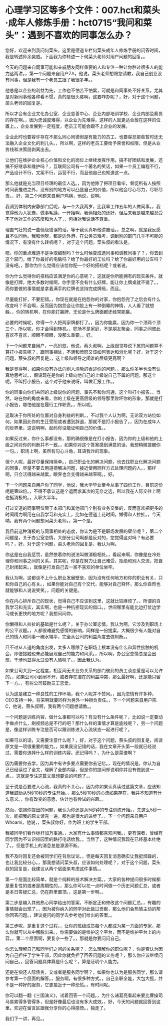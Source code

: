 # 心理学习区等多个文件：007.hct和菜头·成年人修炼手册：hct0715“我问和菜头”：遇到不喜欢的同事怎么办？

您好，欢迎来到我问何菜头。这里是德道专栏何菜头成年人修炼手册的问答时间，我是转述师余昊威。下面我为你转述一下何菜头老师对用户问题的回复。。

今天的问题来自同事可能和亲戚朋友同样重要的人和专注一种让你胜过很多人的能力这两讲。，第一个问题来自用户ZA，他说，菜头老师想跟您请教，我自己创业没有同事，但是我有一个老员工跟了我很多年。。

他总是以企业的利益为先，工作也不怕苦不怕累，可就是和同事处不好关系，尤其是对新同事他各种看不惯，真的是很头疼啊，这要咋办呢？，好，对于这个问题，菜头老师的回复是。

所以才会有企业文化办公室、企业慈善中心、企业内部培训学校、企业内部监察员的存在啊。，因为忠诚度难得，以企业为先难得，这样的人就更适合放在这样的位置上。，企业发展到一定程度，老员工可能会跟不上企业的发展。

企业此时也要容许存在不那么同心同德但是有能力的员工，也要容忍那些暂时还无法融入企业文化的刺儿头。，所以啊，这样的老员工要给予荣誉和权限，但是从业务线和决策层剥离出去。

让他们在维护企业核心价值和文化的岗位上继续发挥作用。搞不好团结和发展，还搞不好继承和维护吗？，互联网公司有一个著名的笑话，如果一个员工编程不行，产品设计不行，文案不行，运营不行，而且他自己也知道这一点。

那么他就是充当项目经理的最佳人选。，因为他除了把项目看牢，督促所有人按照时间表推进之外，没有别的地方可以凸显自己的价值，所以他会尽心尽力，尽职尽责。，好，第二个问题来自用户鸡横，他说，说啊。

我调到体制内安静部门后呢，与一个大我两岁，比我早工作五年的人做同事。，我觉得他为人犹豫，做事毛躁，一开始啊，我俩相处的还好，但后来我是越来越忍受不了他对工作的态度和为人了，，包括对我说话不尊重。

理直气壮的说一些低级错误的话，等于我认真听他讲废话。，总之啊，就是我反感且不认同他。我和他呀，都是边外港，在公务员难考，调到别的部门几乎不可能的情况下，有没有什么转机呢？，对于这个问题，菜头叔的看法是。

嗯，你的重点难道不是争取编制吗？什么时候变成选同事和调教同事了？，你去到这个部门，给了你最好的电脑吗？给了你最好的工位吗？给了你最好用的公车吗？没有吧。，那你为什么觉得应该给你配一个好的搭档呢？或者说。

你为什么觉得你的搭档应该满足你的心意呢？，这就是你所能拥有的现实条件。就像是打牌，绝大多数时候啊，你手里不会有什么好牌，能让你上牌桌就不错了。，而你要做的事情就是拿着满手的烂牌也坚持完成牌局，而且。

尽量能打好，不要犯错。，你现在就是在抱怨你的对家，你抱怨完了之后会有什么改变吗？不会啊，反而因为抱怨会让你脸上有一种倒霉的神情，人人看了就想躲。，你的转机啊，在你能打赢牌，无论是什么牌面都还经常能赢。

必要的时候呢，你得一个人把两家牌都打了。，因为你能赢，因为你一个顶两个顶三个，所以呢，你才会得到转机。，职场不是家庭，不是朋友聚会，同事之间彼此喜欢不喜欢，顺眼不顺眼，没那么重要。，好。

下一个问题来自用户，一亮蚂蚁，他说，蔡头叔啊，上级跟领导说下属的问题算不算打小报告呢？，跟同事相处，不满和愤怒又该如何表达和消化呢？好，对于这个问题，蔡头叔的回复是，，这上级和领导之间谁的层级更高啊？

我是觉得啊，如果你没有办法向别人清晰的表述你的问题，，那么你多半也没有认真地思考过。，假设现在是你的上级向他自己的上级说自己下属的问题，那这个呢，不叫打小报告，这个对于他来说呀，叫做汇报工作。。

你的同事向你们共同的上级说你的问题，事先不和你沟通，这个叫打小报告。，当然，站在你的角度来看，你的上级在更高层级的领导那里败坏你的形象，那就是打小报告，哪怕他是在履行工作职责。，所以呢。

这取决于你所处的位置对自身利益的判断。，不过我个人认为啊，无论双方站位如何，如果因此你的生迁受阻或者遭到辞退，那就不是打小报告了。，因为在成年人的世界里，这说明啊，起码你没能证明自己的价值。。

如果反过来，你什么事都没有，那的确很像是在打小报告，因为你的上级和他的上级之间对你的判断并不一致。，如果你对这个答案感到满意的话，我想稍微提醒你一句。，职场上啊，虽然有勾心斗角，耳语我诈的现象。

但个人呢，最好尽量保持简单。，自己职业化的解决问题，也去找职业化解决问题的同事，尽量不要去用道德解决问题，接近使用同样方式处理问题的人。，那样啊，只会活得越来越累，眼界也会变得越来越窄啊。，好。

下一个问题来自用户你了同学，他说，我大学毕业至今从事了四份工作，目前这份呢是第四份。，不得不承认这是个退而求其次的无奈之选，所以我在人际交往上啊也挺消极的。，入职大半年。

打过交道的同事啊仅限于本部门和其他部门个别有业务交集的，反而喜欢把更多的时间精力啊用在自我学习和充实上，比如在德道上花时间，懒得和人拉扯。，今天呐，我有两个问题想问菜头老师。，第一个是。

我目前这种消极的与同事相处的态度，你认为是不是职场发展的壁垒呢？，第二个问题是，关于办公室恋情，大部分公司啊都是反对的，您觉得这对吗？有必要吗？，好，对于这个问题，菜头老师的回复是，我认为啊。

你这是在自我惩罚，虽然依着你的说法叫做消极相处。，看起来啊，你像是在冷处理你和同事之间的关系，其实呢，你是在努力让自己难受，拒绝和别人交流，把自己封闭起来。，就像是打发自己去一家不喜欢的单位坐牢。

我认为啊，这都谈不上什么职业发展壁垒，因为没有任何地方和你的职业有关，只和你自己的心有关。，如果你能对自己有个交代，能够对自己释怀，那么你自然也就能够和人说说笑笑。，问题的关键是。

你在内心排斥自己的现状，觉得自己不应该到这里，这就比较麻烦了。，所谓的自我学习和充实，其实啊，也是一种抗拒现实的借口。，世间哪里有能比边打仗边学习成长更快的地方呢？我想问问你。

你懒得和人拉扯的基础是什么呢？，关于办公室恋情，我认为啊，它涉及到职场上的公平议题。，人都很难避免感情的影响，同样是一份提案，大概很少有人能对自己的情人和同事一碗水端平，完全从公司的利益角度去做判断。。

只不过从人道的角度出发，太多人哪除了在职场上根本没有什么和异性接触的机会，即便接触也未必能展现自己的能力和风采。，所以啊，办公室恋情总是会出现，干涉也显得太过没有人情味了。，因此我认为。

如果公司大到一定程度，相互间无关业务关系的部门彼此的员工谈恋爱是可以允许的。，如果公司小到闭不开，或者存在潜在的利益冲突，那么最好啊，还是能只留下一方。，有些公司鼓励员工恋爱。

认为这是建立一种良性的工作环境，我个人呢并不赞同。，因为恋情有许多种，CEO支持一种，将来啊就要同样为另外一种担负责任。，下一个问题来自用户陈C，他说，蔡头叔啊，我有两个问题想请教。。

一个问题是训练内容，做什么事都可以吗？有没有什么条件呢？，比如说一定要动手做点什么，刷视频总是不行的吧？那什么样的事情才算是底线呢？，另一个问题是，像这样训练专注是否可以跟训练进入心流状态一起进行呢？。

如果可以的话，又需要注意什么呢？，好，对于这个问题，蔡头叔的回复是，阅读原文是一项很重要的能力。，如果我没记错的话，我在文章开头第一段就已经说过，需要你选择什么样的训练内容。还记得吗？，为什么是菜谱啊？

因为需要你去学，因为其中有许多要点需要你去记忆。，现在的情况是，你认为自己已经读过了全文，理解了全部内容，但是你的提问却说明你并没有做到这一点。，这就是专注这篇文章想要说的问题了。。

至于说是否要进入心流，我真的不关心。，因为你如果认真读过这篇文章，应该知道我鼓励从5秒10秒的专注开始。，那么5秒10秒的心流如果存在，我并不知道有什么意义。，你有改变的意愿，估计也有尝试的兴趣。。

然而，依照你提出的问题，我认为你还是从5秒钟的专注训练开始。，先这么5秒一次，能把我的原文读完一遍，那也是很大的进步了。，下一个问题来自用户Whoami，他说，，菜头叔你好，作为班上的学生干部。

我被同学们看作标杆加万事通。，大家有什么事情都喜欢问我。，更有深者，曾经有同学因为不认识校园里的路打电话给我。，当然了，这种情况我现在已经基本杜绝了。，但是手机上的消息总是源源不断。

我不及时回复还会被同学们在背后议论。，但是每天回复消息确实让我挺烦躁的，也让我比较分心。，那我想请问菜头叔，应该如何处理呢？，对于这个问题，菜头叔的回复是，我建议从两个层面来考虑这件事情。。

第一个层面比较简单，就是个纯粹的技术解决方案。，大家的各种提问很多时候都是重复性的或者是周期性的。，那么你可以花一点时间做一个历史问题汇总，或者是本日答疑汇总，仍在群里置顶。，这是第一步啊。。

第二步是编入其他热心同学给出的答案，不断定正和修改这个问题汇总。，有趣的事情就会出现了。，因为被你纳入的同学对此做过贡献，那么他们会热情主动的帮你回答问题。，建议提问的同学去参考他们给出的答案。。

第三步呢，是重复这个过程。，让你的班级成员每个人都成为某一方面的专家，那么你就可以从中解脱出来。，你需要做的是维护这个平台，而不是维护平台上的内容。，第二个层面啊，要复杂一些了。，那就是你要问问自己。

你怎么理解自己和同学们之间的关系呢？，怎么理解你的职位呢？，你是否认为因为自己担任了学生干部，因此你就负担了回答问题的义务呢？，那么你应该继续问问自己。，回答问题具体算是什么呢？，算是证明个人能力。

还是在偿还人际债务，又或者是服务同学啊？，如果你也认为是服务同学，那么请参考第一个层面的解答。，服务啊，有很多种方式。，自己全职全能，大包大揽，并不是一种好的服务，它更接近于一种恐慌。，有时间呢。

你可以翻一翻《三国演义》，试着回答一个问题。，为什么诸葛亮看起来要比曹操司马易累得多管得多，但是好像最后也没有多大成效。，好，今天的问题就回答到这里。欢迎在留言区跟我分享你的心得感悟。，输走了。

我们下一讲，再见。。